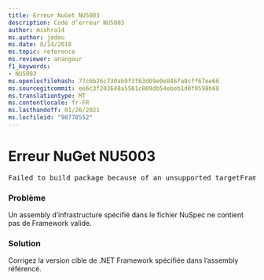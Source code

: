```yaml
---
title: Erreur NuGet NU5003
description: Code d’erreur NU5003
author: mishra14
ms.author: jodou
ms.date: 8/14/2018
ms.topic: reference
ms.reviewer: anangaur
f1_keywords:
- NU5003
ms.openlocfilehash: 77c6b26c730ab9f3f63d09e0e846fa8cff67ee66
ms.sourcegitcommit: ee6c3f203648a5561c809db54ebeb1d0f0598b68
ms.translationtype: MT
ms.contentlocale: fr-FR
ms.lasthandoff: 01/26/2021
ms.locfileid: "98778552"
---
```

# <a name="nuget-error-nu5003"></a>Erreur NuGet NU5003
<pre>Failed to build package because of an unsupported targetFramework value on 'System.Net'.</pre>

### <a name="issue"></a>Problème

Un assembly d’infrastructure spécifié dans le fichier NuSpec ne contient pas de Framework valide.


### <a name="solution"></a>Solution

Corrigez la version cible de .NET Framework spécifiée dans l’assembly référencé.

